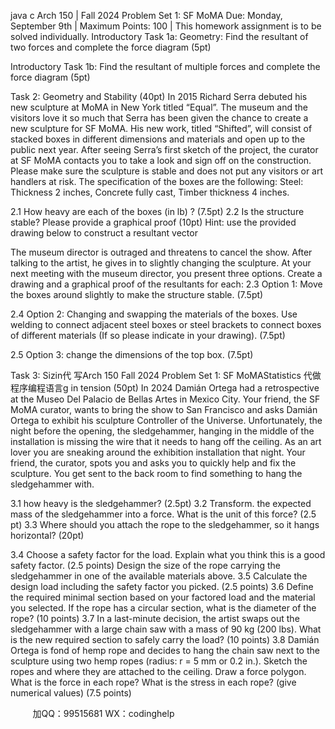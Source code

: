 java c
Arch 150 | Fall 2024
Problem Set 1: SF MoMA
Due: Monday, September 9th | Maximum Points: 100 | This homework assignment is to be solved individually.
Introductory Task 1a: Geometry: Find the resultant of two forces and complete the force diagram (5pt)

Introductory Task 1b: Find the resultant of multiple forces and complete the force diagram (5pt)


Task 2: Geometry and Stability (40pt)
In 2015 Richard Serra debuted his new sculpture at MoMA in New York titled “Equal”. The museum and the visitors love it so much that Serra has been given the chance to create a new sculpture for SF MoMA. His new work, titled “Shifted”, will consist of stacked boxes in different dimensions and materials and open up to the public next year. After seeing Serra’s first sketch of the project, the curator at SF MoMA contacts you to take a look and sign off on the construction. Please make sure the sculpture is stable and does not put any visitors or art handlers at risk.
The specification of the boxes are the following: Steel: Thickness 2 inches, Concrete fully cast, Timber thickness 4 inches.

2.1 How heavy are each of the boxes (in lb) ? (7.5pt)
2.2 Is the structure stable? Please provide a graphical proof (10pt)
Hint: use the provided drawing below to construct a resultant vector

The museum director is outraged and threatens to cancel the show. After talking to the artist, he gives in to slightly changing the sculpture. At your next meeting with the museum director, you present three options. Create a drawing and a graphical proof of the resultants for each:
2.3 Option 1: Move the boxes around slightly to make the structure stable. (7.5pt)

2.4 Option 2: Changing and swapping the materials of the boxes. Use welding to connect adjacent steel boxes or steel brackets to connect boxes of different materials (If so please indicate in your drawing). (7.5pt)

2.5 Option 3: change the dimensions of the top box. (7.5pt)


Task 3: Sizin代 写Arch 150 Fall 2024 Problem Set 1: SF MoMAStatistics
代做程序编程语言g in tension (50pt)
In 2024 Damián Ortega had a retrospective at the Museo Del Palacio de Bellas Artes in Mexico City. Your friend, the SF MoMA curator, wants to bring the show to San Francisco and asks Damián Ortega to exhibit his sculpture Controller of the Universe. Unfortunately, the night before the opening, the sledgehammer, hanging in the middle of the installation is missing the wire that it needs to hang off the ceiling. As an art lover you are sneaking around the exhibition installation that night. Your friend, the curator, spots you and asks you to quickly help and fix the sculpture. You get sent to the back room to find something to hang the sledgehammer with.

3.1 how heavy is the sledgehammer? (2.5pt)
3.2 Transform. the expected mass of the sledgehammer into a force. What is the unit of this force? (2.5 pt)
3.3 Where should you attach the rope to the sledgehammer, so it hangs horizontal? (20pt)

3.4 Choose a safety factor for the load. Explain what you think this is a good safety factor. (2.5 points)
Design the size of the rope carrying the sledgehammer in one of the available materials above.
3.5 Calculate the design load including the safety factor you picked. (2.5 points)
3.6 Define the required minimal section based on your factored load and the material you selected. If the rope has a circular section, what is the diameter of the rope? (10 points)
3.7 In a last-minute decision, the artist swaps out the sledgehammer with a large chain saw with a mass of 90 kg (200 lbs). What is the new required section to safely carry the load? (10 points)
3.8 Damián Ortega is fond of hemp rope and decides to hang the chain saw next to the sculpture using two hemp ropes (radius: r = 5 mm or 0.2 in.). Sketch the ropes and where they are attached to the ceiling. Draw a force polygon. What is the force in each rope? What is the stress in each rope? (give numerical values) (7.5 points)






         
加QQ：99515681  WX：codinghelp
